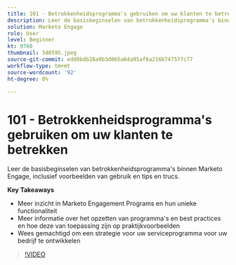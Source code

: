 ```yaml
---
title: 101 - Betrokkenheidsprogramma's gebruiken om uw klanten te betrekken
description: Leer de basisbeginselen van betrokkenheidsprogramma's binnen Marketo Engage, inclusief voorbeelden van gebruik en tips en trucs.
solution: Marketo Engage
role: User
level: Beginner
kt: 9768
thumbnail: 340595.jpeg
source-git-commit: edd0bdb28a9b3d065a64a95af6a216b747577c77
workflow-type: tm+mt
source-wordcount: '92'
ht-degree: 0%

---
```


# 101 - Betrokkenheidsprogramma&#39;s gebruiken om uw klanten te betrekken

Leer de basisbeginselen van betrokkenheidsprogramma&#39;s binnen Marketo Engage, inclusief voorbeelden van gebruik en tips en trucs.

**Key Takeaways**

* Meer inzicht in Marketo Engagement Programs en hun unieke functionaliteit
* Meer informatie over het opzetten van programma&#39;s en best practices en hoe deze van toepassing zijn op praktijkvoorbeelden
* Wees gemachtigd om een strategie voor uw serviceprogramma voor uw bedrijf te ontwikkelen

>[!VIDEO](https://video.tv.adobe.com/v/340595/?quality=12&learn=on)
